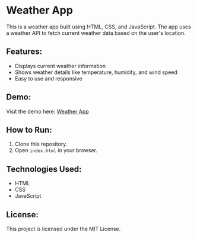 # Weather App

This is a weather app built using HTML, CSS, and JavaScript. The app uses a weather API to fetch current weather data based on the user's location.

## Features:
- Displays current weather information
- Shows weather details like temperature, humidity, and wind speed
- Easy to use and responsive

## Demo:
Visit the demo here: [Weather App](https://gangarajuaswini.github.io/weather-app/)

## How to Run:
1. Clone this repository.
2. Open `index.html` in your browser.

## Technologies Used:
- HTML
- CSS
- JavaScript

## License:
This project is licensed under the MIT License.
